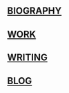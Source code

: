 <br>

## [BIOGRAPHY](https://tianshu-z.github.io/BIOGRAPHY/)

## [WORK](https://tianshu-z.github.io/WORK/)

## [WRITING](https://tianshu-z.github.io/WRITING/)

## [BLOG](https://tianshu-z.github.io/BLOG/)
